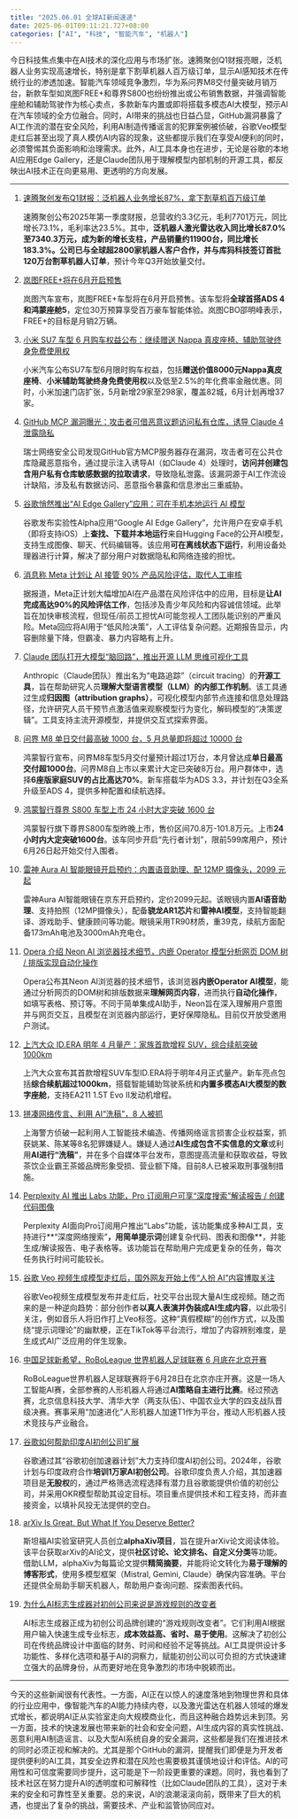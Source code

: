 ```yaml
---
title: "2025.06.01 全球AI新闻速递"
date: 2025-06-01T09:11:21.727+08:00
categories: ["AI", "科技", "智能汽车", "机器人"]
---
```

今日科技焦点集中在AI技术的深化应用与市场扩张。速腾聚创Q1财报亮眼，泛机器人业务实现高速增长，特别是拿下割草机器人百万级订单，显示AI感知技术在传统行业的渗透加速。智能汽车领域竞争激烈，华为系问界M8交付量突破月销万台，新款车型如岚图FREE+和尊界S800也纷纷推出或公布销售数据，并强调智能座舱和辅助驾驶作为核心卖点，多款新车内置或即将搭载多模态AI大模型，预示AI在汽车领域的全方位融合。同时，AI带来的挑战也日益凸显，GitHub漏洞暴露了AI工作流的潜在安全风险，利用AI制造传播谣言的犯罪案例被侦破，谷歌Veo模型走红后甚至出现了真人模仿AI内容的现象，这些都提示我们在享受AI便利的同时，必须警惕其负面影响和治理需求。此外，AI工具本身也在进步，无论是谷歌的本地AI应用Edge Gallery，还是Claude团队用于理解模型内部机制的开源工具，都反映出AI技术正在向更易用、更透明的方向发展。

---

1.  [速腾聚创发布Q1财报：泛机器人业务增长87%，拿下割草机百万级订单](https://36kr.com/p/3315977960302857)

    速腾聚创公布2025年第一季度财报，总营收约3.3亿元，毛利7701万元，同比增长73.1%，毛利率达23.5%。其中，**泛机器人激光雷达收入同比增长87.0%**至7340.3万元，成为新的增长支柱，产品销量约11900台，同比增长183.3%。公司已与全球超2800家机器人客户合作，并与库犸科技签订**首批120万台割草机器人订单**，预计今年Q3开始放量交付。

2.  [岚图FREE+将在6月开启预售](https://36kr.com/newsflashes/3316339384150529?f=rss)

    岚图汽车宣布，岚图FREE+车型将在6月开启预售。该车型将**全球首搭ADS 4和鸿蒙座舱5**，定位30万预算享受百万豪车智能体验。岚图CBO邵明峰表示，FREE+的目标是月销2万辆。

3.  [小米 SU7 车型 6 月购车权益公布：继续赠送 Nappa 真皮座椅、辅助驾驶终身免费使用权](https://www.ithome.com/0/857/574.htm)

    小米汽车公布SU7车型6月限时购车权益，包括**赠送价值8000元Nappa真皮座椅**、**小米辅助驾驶终身免费使用权**以及低至2.5%的年化费率金融优惠。同时，小米加速门店扩张，5月新增29家至298家，覆盖82城，6月计划再增37家。

4.  [GitHub MCP 漏洞曝光：攻击者可借恶意议题访问私有仓库，诱导 Claude 4 泄露隐私](https://www.ithome.com/0/857/571.htm)

    瑞士网络安全公司发现GitHub官方MCP服务器存在漏洞，攻击者可在公共仓库隐藏恶意指令，通过提示注入诱导AI（如Claude 4）处理时，**访问并创建包含用户私有仓库敏感数据的拉取请求**，导致隐私泄露。该漏洞源于AI工作流设计缺陷，涉及私有数据访问、恶意指令暴露和信息渗出三重威胁。

5.  [谷歌悄然推出“AI Edge Gallery”应用：可在手机本地运行 AI 模型](https://www.ithome.com/0/857/561.htm)

    谷歌发布实验性Alpha应用“Google AI Edge Gallery”，允许用户在安卓手机（即将支持iOS）上**查找、下载并本地运行**来自Hugging Face的公开AI模型，支持生成图像、聊天、代码编辑等。该应用**可在离线状态下运行**，利用设备处理器进行计算，解决了部分用户对数据隐私和网络连接的担忧。

6.  [消息称 Meta 计划让 AI 接管 90% 产品风险评估，取代人工审核](https://www.ithome.com/0/857/558.htm)

    据报道，Meta正计划大幅增加AI在产品潜在风险评估中的应用，目标是**让AI完成高达90%的风险评估工作**，包括涉及青少年风险和内容诚信领域。此举旨在加快审核流程，但现任/前员工担忧AI可能忽视人工团队能识别的严重风险。Meta回应将AI用于“低风险决策”，人工评估复杂问题。近期报告显示，内容删除量下降，但霸凌、暴力内容略有上升。

7.  [Claude 团队打开大模型“脑回路”，推出开源 LLM 思维可视化工具](https://www.ithome.com/0/857/552.htm)

    Anthropic（Claude团队）推出名为“电路追踪”（circuit tracing）的**开源工具**，旨在帮助研究人员**理解大型语言模型（LLM）的内部工作机制**。该工具通过生成**归因图（attribution graphs）**，可视化模型内部节点连接和信息处理路径，允许研究人员干预节点激活值来观察模型行为变化，解码模型的“决策逻辑”。工具支持主流开源模型，并提供交互式探索界面。

8.  [问界 M8 单日交付最高破 1000 台，5 月总量即将超过 10000 台](https://www.ithome.com/0/857/548.htm)

    鸿蒙智行宣布，问界M8车型5月交付量预计超过1万台，本月曾达成**单日最高交付超1000台**。问界M8自上市以来累计大定已突破8万台。用户群体中，选择**6座版家庭SUV的占比高达70%**。新车搭载华为ADS 3.3，并计划在Q3全系升级至ADS 4，提供多种配置和续航选择。

9.  [鸿蒙智行尊界 S800 车型上市 24 小时大定突破 1600 台](https://www.ithome.com/0/857/542.htm)

    鸿蒙智行旗下尊界S800车型昨晚上市，售价区间70.8万-101.8万元。上市**24小时内大定突破1600台**。该车同步开启“先行者计划”，限前599席用户，预计6月26日起开始交付入围者。

10. [雷神 Aura AI 智能眼镜开启预约：内置语音助理、配 12MP 摄像头，2099 元起](https://www.ithome.com/0/857/541.htm)

    雷神Aura AI智能眼镜在京东开启预约，定价2099元起。该眼镜内置**AI语音助理**、支持拍照（12MP摄像头），配备**骁龙AR1芯片**和**雷神AI模型**，支持智能翻译、游戏助手、健康顾问等功能。眼镜采用TR90材质，重39克，续航方面配备173mAh电池及3000mAh充电仓。

11. [Opera 介绍 Neon AI 浏览器技术细节，内嵌 Operator 模型分析网页 DOM 树 / 排版实现自动化操作](https://www.ithome.com/0/857/538.htm)

    Opera公布其Neon AI浏览器的技术细节，该浏览器**内嵌Operator AI模型**，能通过分析网页的DOM树和排版数据来**理解网页内容**，进而执行**自动化操作**，如填写表格、预订等。不同于简单集成AI助手，Neon旨在深入理解用户意图并与网页交互，且模型在浏览器内部运行，更好保障隐私。目前仅开放受邀用户测试。

12. [上汽大众 ID.ERA 明年 4 月量产：家族首款增程 SUV，综合续航突破 1000km](https://www.ithome.com/0/857/533.htm)

    上汽大众宣布其首款增程SUV车型ID.ERA将于明年4月正式量产。新车亮点包括**综合续航超过1000km**，搭载智能辅助驾驶系统和**内置多模态AI大模型的数字座舱**，支持EA211 1.5T Evo II发动机增程。

13. [拼凑网络传言、利用 AI“洗稿”，8 人被抓](https://www.ithome.com/0/857/531.htm)

    上海警方侦破一起利用人工智能技术编造、传播网络谣言损害企业权益案，抓获姚某、陈某等8名犯罪嫌疑人。嫌疑人通过**AI生成包含不实信息的文章**或利用**AI进行“洗稿”**，并在多个自媒体平台发布，意图提高流量和获取收益，导致茶饮企业霸王茶姬品牌形象受损、营业额下降。目前8人已被采取刑事强制措施。

14. [Perplexity AI 推出 Labs 功能，Pro 订阅用户可享“深度搜索”解读报告 / 创建代码图像](https://www.ithome.com/0/857/530.htm)

    Perplexity AI面向Pro订阅用户推出“Labs”功能，该功能集成多种AI工具，支持进行**“深度网络搜索”**，用简单提示词**创建复杂代码、图表和图像**，并能生成/解读报告、电子表格等。该功能旨在帮助用户完成更复杂的任务，每次任务执行时间可能较长。

15. [谷歌 Veo 视频生成模型走红后，国外网友开始上传“人扮 AI”内容博取关注](https://www.ithome.com/0/857/528.htm)

    谷歌Veo视频生成模型发布并走红后，社交平台出现大量AI生成视频。随之而来的是一种逆向趋势：部分创作者**以真人表演并伪装成AI生成内容**，以此吸引关注，例如音乐人将旧作打上Veo标签。这种“真假模糊”的创作方式，以及围绕“提示词理论”的幽默梗，正在TikTok等平台流行，增加了内容辨别难度，是生成式AI广泛应用的伴生现象。

16. [中国足球新希望，RoBoLeague 世界机器人足球联赛 6 月底在北京开赛](https://www.ithome.com/0/857/519.htm)

    RoBoLeague世界机器人足球联赛将于6月28日在北京亦庄开赛。这是一场人工智能AI赛，全部参赛的人形机器人将通过**AI策略自主进行比赛**。经过预选赛，北京信息科技大学、清华大学（两支队伍）、中国农业大学的四支战队晋级决赛。赛事采用“加速进化”人形机器人加速T1作为平台，推动人形机器人技术竞技与产业融合。

17. [谷歌如何帮助印度AI初创公司扩展](https://analyticsindiamag.com/global-tech/how-google-is-helping-ai-startups-scale-in-india/)

    谷歌通过其“谷歌初创加速器计划”大力支持印度AI初创公司。2024年，谷歌计划与印度政府合作**培训1万家AI初创公司**。谷歌印度负责人介绍，其加速器项目是**无股权**的，通过严格筛选流程选择有潜力且谷歌能提供价值的初创公司，并采用OKR模型帮助其设定目标。项目重点提供技术和工程支持，而非直接资金，以填补风投无法提供的空白。

18. [arXiv Is Great. But What If You Deserve Better?](https://analyticsindiamag.com/ai-features/arxiv-is-great-but-what-if-you-deserve-better/)

    斯坦福AI实验室研究人员创立**alphaXiv项目**，旨在提升arXiv论文阅读体验。该平台获取arXiv的AI论文，提供**社区讨论、论文排名、自定义分类**等功能。借助LLM，alphaXiv为每篇论文提供**精简摘要**，并能将论文转化为**易于理解的博客形式**，使用多模型框架（Mistral, Gemini, Claude）确保内容准确。平台还提供全局助手聊天机器人，帮助用户查询问题、探索图表代码。

19. [为什么AI标志生成器对初创公司来说是游戏规则的改变者](https://ai2people.com/why-ai-logo-generators-are-a-game-changer-for-startups/)

    AI标志生成器正成为初创公司品牌创建的“游戏规则改变者”。它们利用AI根据用户输入快速生成专业标志，**成本效益高、省时、易于使用**。这解决了初创公司在传统品牌设计中面临的财务、时间和经验不足等挑战。AI工具提供设计多功能性、多样化选项和基于AI的洞察力，赋能初创公司以可负担的方式快速建立强大的品牌身份，从而更好地在竞争激烈的市场中脱颖而出。

---

今天的这些新闻很有代表性。一方面，AI正在以惊人的速度落地到物理世界和具体的行业应用中，像智能汽车的AI能力持续内卷，以及激光雷达在机器人领域的爆发式增长，都说明AI正从实验室走向大规模商业化，而且这种融合趋势远未到顶。另一方面，技术的快速发展也带来新的社会和安全问题，AI生成内容的真实性挑战、恶意利用AI制造谣言、以及大型AI系统自身的安全漏洞，这些都是我们在推进技术的同时必须正视和解决的。尤其是那个GitHub的漏洞，提醒我们即便是为开发者提供便利的AI工具，其安全边界和潜在风险也需要极其谨慎地设计和评估。AI的可用性和可信度需要同步提升，这可能是下一阶段更重要的课题。同时，我也看到了技术社区在努力提升AI的透明度和可解释性（比如Claude团队的工具），这对于未来的安全和可靠性至关重要。总的来说，AI的浪潮滚滚向前，既带来了巨大的机遇，也提出了复杂的挑战，需要技术、产业和监管协同应对。